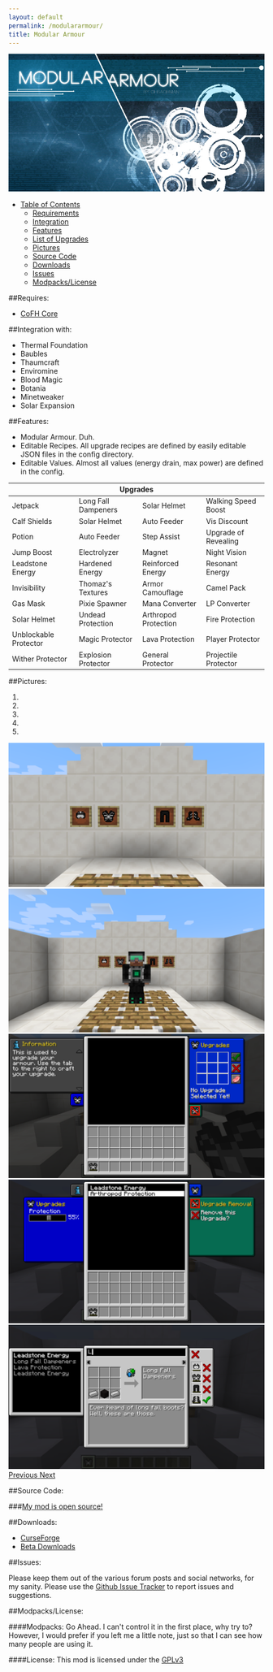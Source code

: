 ```yaml
---
layout: default
permalink: /modulararmour/
title: Modular Armour
---
```

<div id="logo" class="row bg-1">
  <img class="img-responsive center-block" src="/assets/images/logo.jpg" title="Can't you tell my names are so creative?"/>
</div>

<ul class="nav nav-pills">
  <li role="presentation" class="dropdown">
    <a class="dropdown-toggle" data-toggle="dropdown" href="#" role="button" aria-haspopup="true" aria-expanded="false">
      Table of Contents <span class="caret"></span>
    </a>
    <ul class="dropdown-menu">
      <li><a href="#requires">          Requirements      </a></li>
      <li><a href="#integration-with">  Integration       </a></li>
      <li><a href="#features">          Features          </a></li>
      <li><a href="#list-of-upgrades">  List of Upgrades  </a></li>
      <li><a href="#requires">          Pictures          </a></li>
      <li><a href="#source-code">       Source Code       </a></li>
      <li><a href="#downloads">         Downloads         </a></li>
      <li><a href="#issues">            Issues            </a></li>
      <li><a href="#modpackslicense">   Modpacks/License  </a></li>
    </ul>
  </li>
</ul>

##Requires:
* [CoFH Core](http://minecraft.curseforge.com/mc-mods/69162-cofhcore/)

##Integration with:

* Thermal Foundation
* Baubles
* Thaumcraft
* Enviromine
* Blood Magic
* Botania
* Minetweaker
* Solar Expansion

##Features:

* Modular Armour. Duh.
* Editable Recipes. All upgrade recipes are defined by easily editable JSON files in the config directory.
* Editable Values. Almost all values (energy drain, max power) are defined in the config.

<table class="table table-striped table-condensed table-bordered">
  <thead>
    <tr> <th colspan="4"> Upgrades </th> </tr>
  </thead>
  <tbody>
    <tr> <td>Jetpack</td> <td>Long Fall Dampeners</td> <td>Solar Helmet</td> <td>Walking Speed Boost</td></tr>
    <tr> <td>Calf Shields</td> <td>Solar Helmet</td> <td>Auto Feeder</td> <td>Vis Discount</td></tr>
    <tr> <td>Potion</td> <td>Auto Feeder</td> <td>Step Assist</td> <td>Upgrade of Revealing</td></tr>
    <tr> <td>Jump Boost</td> <td>Electrolyzer</td> <td>Magnet</td> <td>Night Vision</td></tr>
    <tr> <td>Leadstone Energy</td> <td>Hardened Energy</td> <td>Reinforced Energy</td> <td>Resonant Energy</td></tr>
    <tr> <td>Invisibility</td> <td>Thomaz's Textures</td> <td>Armor Camouflage</td> <td>Camel Pack</td></tr>
    <tr> <td>Gas Mask</td> <td>Pixie Spawner</td> <td>Mana Converter</td> <td>LP Converter</td></tr>
    <tr> <td>Solar Helmet</td> <td>Undead Protection</td> <td>Arthropod Protection</td> <td>Fire Protection</td></tr>
    <tr> <td>Unblockable Protector</td> <td>Magic Protector</td> <td>Lava Protection</td> <td>Player Protector</td></tr>
    <tr> <td>Wither Protector</td> <td>Explosion Protector</td> <td>General Protector</td> <td>Projectile Protector</td></tr>
  </tbody>
</table>

##Pictures:

<div id="ma-slide" class="carousel slide" data-ride="carousel">
  <!-- Indicators -->
  <ol class="carousel-indicators">
    <li data-target="#ma-slide" data-slide-to="0" class="active"></li>
    <li data-target="#ma-slide" data-slide-to="1"></li>
    <li data-target="#ma-slide" data-slide-to="2"></li>
    <li data-target="#ma-slide" data-slide-to="3"></li>
    <li data-target="#ma-slide" data-slide-to="4"></li>
  </ol>

  <!-- Wrapper for slides -->
  <div class="carousel-inner" role="listbox">
    <div class="item active">
      <img src="/assets/images/armouritem.png" alt="...">
    </div>
    <div class="item">
      <img src="/assets/images/armouron.png" alt="...">
    </div>
    <div class="item">
      <img src="/assets/images/defaultgui.png" alt="...">
    </div>
    <div class="item">
      <img src="/assets/images/selectgui.png" alt="...">
    </div>
    <div class="item">
      <img src="/assets/images/upgradeList.png" alt="...">
    </div>
  </div>

  <!-- Controls -->
  <a class="left carousel-control" href="#ma-slide" role="button" data-slide="prev">
    <i class="fa fa-chevron-left fa-lg" aria-hidden="true"></i>
    <span class="sr-only">Previous</span>
  </a>
  <a class="right carousel-control" href="#ma-slide" role="button" data-slide="next">
    <i class="fa fa-chevron-right fa-lg" aria-hidden="true"></i>
    <span class="sr-only">Next</span>
  </a>
</div>

##Source Code:

###[My mod is open source!](https://github.com/chbachman/ModularArmour)

##Downloads:
 * [CurseForge](http://minecraft.curseforge.com/mc-mods/224011-modular-armour)
 * [Beta Downloads](http://tehnut.info/jenkins/view/chbachman/job/ModularArmour/)

##Issues:

Please keep them out of the various forum posts and social networks, for my sanity.
Please use the [Github Issue Tracker](https://github.com/chbachman/ModularArmour/issues) to report issues and suggestions.

##Modpacks/License:

####Modpacks:
Go Ahead. I can't control it in the first place, why try to? However, I would prefer if you left me a little note, just so that I can see how many people are using it.

####License:
This mod is licensed under the [GPLv3](http://www.gnu.org/licenses/gpl-3.0.en.html)
